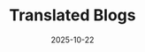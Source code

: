 ---
title : "Translated Blogs"
date : "2025-10-22"
weight : 3
chapter : false
pre : " <b> 3. </b> "
---